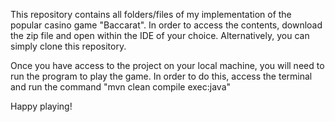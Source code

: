 This repository contains all folders/files of my implementation of the popular casino game "Baccarat".
In order to access the contents, download the zip file and open within the IDE of your choice.
Alternatively, you can simply clone this repository. 

Once you have access to the project on your local machine, you will need to run the program to play the game.
In order to do this, access the terminal and run the command "mvn clean compile exec:java"

Happy playing!
